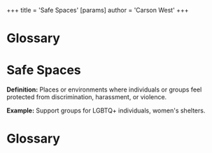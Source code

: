 +++
 title = 'Safe Spaces'
[params]
	author = 'Carson West'
+++
# Glossary

# Safe Spaces 
**Definition:** Places or environments where individuals or groups feel protected from discrimination, harassment, or violence.

**Example:**  Support groups for LGBTQ+ individuals, women's shelters.

# Glossary